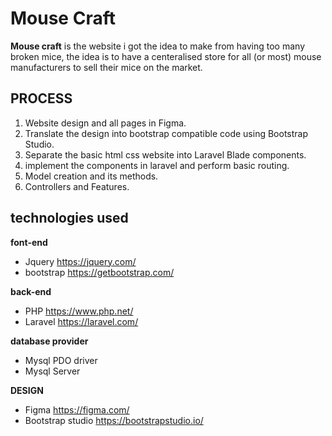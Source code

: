 # Mouse Craft
**Mouse craft** is the website i got the idea to make from having too many broken mice, the idea is to have a centeralised store for all (or most) mouse manufacturers to sell their mice on the market.


## PROCESS
1. Website design and all pages in Figma.
2. Translate the design into bootstrap compatible code using Bootstrap Studio.
3. Separate the basic html css website into Laravel Blade components.
4. implement the components in laravel and perform basic routing.
5. Model creation and its methods.
6. Controllers and Features.


## technologies used 
**font-end**
  - Jquery https://jquery.com/
  - bootstrap https://getbootstrap.com/
  
**back-end**
  - PHP https://www.php.net/
  - Laravel https://laravel.com/
  
**database provider**
  - Mysql PDO driver
  - Mysql Server
  
**DESIGN**
- Figma https://figma.com/
- Bootstrap studio https://bootstrapstudio.io/
  
